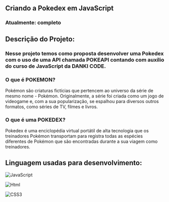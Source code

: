 ## Criando a Pokedex em JavaScript

### Atualmente: completo 

## Descrição do Projeto:

### Nesse projeto temos como proposta desenvolver uma Pokedex com o uso de uma API chamada POKEAPI contando com auxílio do curso de JavaScript da DANKI CODE.

### O que é POKEMON?

Pokémon são criaturas fictícias que pertencem ao universo da série de mesmo nome - Pokémon. Originalmente, a série foi criada como um jogo de videogame e, com a sua popularização, se espalhou para diversos outros formatos, como séries de TV, filmes e livros.


### O que é uma POKEDEX?

Pokedex é uma enciclopédia virtual portátil de alta tecnologia que os treinadores Pokémon transportam para registra todas as espécies diferentes de Pokémon que são encontradas durante a sua viagem como treinadores.

## Linguagem usadas para desenvolvimento:

![JavaScript](https://img.shields.io/badge/JavaScript-323330?style=for-the-badge&logo=javascript&logoColor=F7DF1E)

![Html](https://img.shields.io/badge/HTML5-E34F26?style=for-the-badge&logo=html5&logoColor=white)

![CSS3](https://img.shields.io/badge/CSS3-1572B6?style=for-the-badge&logo=css3&logoColor=white)
